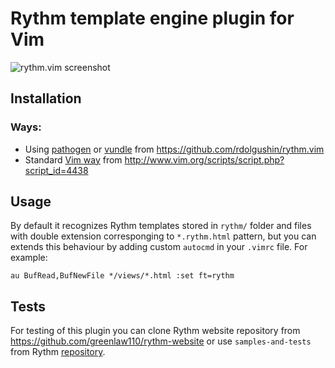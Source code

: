 Rythm template engine plugin for Vim
====================================

![rythm.vim screenshot](http://i.imgur.com/6po9oul.png)

Installation
------------

### Ways:

* Using [pathogen](https://github.com/tpope/vim-pathogen)
or [vundle](https://github.com/gmarik/vundle) from
https://github.com/rdolgushin/rythm.vim
* Standard [Vim way](http://vimdoc.sourceforge.net/htmldoc/usr_05.html#add-plugin)
from http://www.vim.org/scripts/script.php?script_id=4438

Usage
-----

By default it recognizes Rythm templates stored in `rythm/` folder and files
with double extension corresponging to `*.rythm.html` pattern, but you can
extends this behaviour by adding custom `autocmd` in your `.vimrc` file. For
example:

```
au BufRead,BufNewFile */views/*.html :set ft=rythm
```

Tests
-----

For testing of this plugin you can clone Rythm website
repository from https://github.com/greenlaw110/rythm-website or use
`samples-and-tests` from Rythm [repository](https://github.com/greenlaw110/play-rythm).
